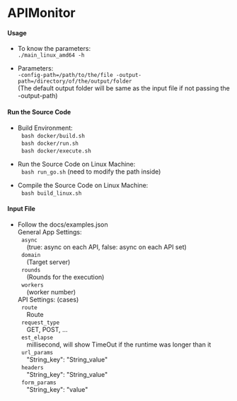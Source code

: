 # APIMonitor
#### Usage
- To know the parameters:  
`./main_linux_amd64 -h`

- Parameters:  
`-config-path=/path/to/the/file -output-path=/directory/of/the/output/folder`  
(The default output folder will be same as the input file if not passing the -output-path)

#### Run the Source Code
- Build Environment:  
	 &nbsp; `bash docker/build.sh`  
	 &nbsp; `bash docker/run.sh`  
	 &nbsp;	`bash docker/execute.sh`  

- Run the Source Code on Linux Machine:  
   &nbsp;	`bash run_go.sh` (need to modify the path inside)  

- Compile the Source Code on Linux Machine:  
   &nbsp;	`bash build_linux.sh`  

#### Input File  
- Follow the docs/examples.json  
General App Settings:  
		&nbsp;	`async`  
    &nbsp;&nbsp;&nbsp;&nbsp;  (true: async on each API, false: async on each API set)  
		&nbsp;	`domain`  
    &nbsp;&nbsp;&nbsp;&nbsp;  (Target server)  
		&nbsp;  `rounds`  
    &nbsp;&nbsp;&nbsp;&nbsp;  (Rounds for the execution)  
		&nbsp;  `workers`  
    &nbsp;&nbsp;&nbsp;&nbsp;  (worker number)  
API Settings: (cases)  
		&nbsp;  `route`  
    &nbsp;&nbsp;&nbsp;&nbsp;  Route  
		&nbsp;  `request_type`  
    &nbsp;&nbsp;&nbsp;&nbsp;  GET, POST, ...  
		&nbsp;  `est_elapse`  
    &nbsp;&nbsp;&nbsp;&nbsp;  millisecond, will show TimeOut if the runtime was longer than it  
		&nbsp;  `url_params`  
    &nbsp;&nbsp;&nbsp;&nbsp;  "String_key": "String_value"  
		&nbsp;  `headers`  
    &nbsp;&nbsp;&nbsp;&nbsp;  "String_key": "String_value"  
		&nbsp;  `form_params`  
    &nbsp;&nbsp;&nbsp;&nbsp;  "String_key": "value"  
